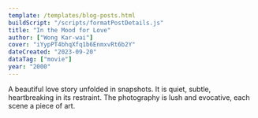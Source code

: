 ```yaml
---
template: /templates/blog-posts.html
buildScript: "/scripts/formatPostDetails.js"
title: "In the Mood for Love"
author: ["Wong Kar-wai"]
cover: "iYypPT4bhqXfq1b6EnmxvRt6b2Y"
dateCreated: "2023-09-20"
dataTag: ["movie"]
year: "2000"
---
```


A beautiful love story unfolded in snapshots. It is quiet, subtle, heartbreaking in its restraint. The photography is lush and evocative, each scene a piece of art.

